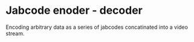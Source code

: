 # Jabcode enoder - decoder
Encoding arbitrary data as a series of jabcodes concatinated into a video stream. 


